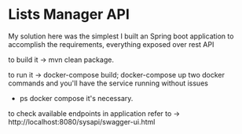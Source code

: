 # Lists Manager API

My solution here was the simplest I built an Spring boot application to accomplish the requirements, everything exposed over rest API

to build it -> mvn clean package.

to run it ->  docker-compose build; docker-compose up two docker commands and you'll have the service running without issues
* ps docker compose it's necessary.

to check available endpoints in application refer to -> http://localhost:8080/sysapi/swagger-ui.html